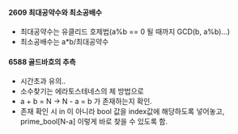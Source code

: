#### 2609 최대공약수와 최소공배수
* 최대공약수는 유클리드 호제법(a%b == 0 될 때까지 GCD(b, a%b)...)
* 최소공배수는 a*b/최대공약수

#### 6588 골드바흐의 추측
* 시간초과 유의..
* 소수찾기는 에라토스테네스의 체 방법으로
* a + b = N -> N - a = b 가 존재하는지 확인. 
* 존재 확인 시 in 이 아니라 bool 값을 index값에 해당하도록 넣어놓고,
prime_bool[N-a] 이렇게 바로 찾을 수 있도록 함.